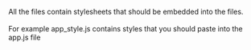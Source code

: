 All the files contain stylesheets that should be embedded into the files. 
</br></br>For example app_style.js contains styles that you should paste into the app.js file
